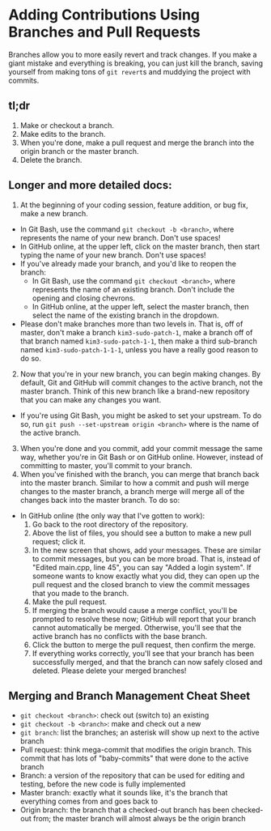 # Adding Contributions Using Branches and Pull Requests

Branches allow you to more easily revert and track changes. If you make a giant mistake and everything is breaking, you can just kill the branch, saving yourself from making tons of `git revert`s and muddying the project with commits.

 
## tl;dr

1. Make or checkout a branch.
2. Make edits to the branch.
3. When you're done, make a pull request and merge the branch into the origin branch or the master branch.
4. Delete the branch.

## Longer and more detailed docs:

1. At the beginning of your coding session, feature addition, or bug fix, make a new branch.
  * In Git Bash, use the command `git checkout -b <branch>`, where <branch> represents the name of your new branch. Don't use spaces!
  * In GitHub online, at the upper left, click on the master branch, then start typing the name of your new branch. Don't use spaces!
  * If you've already made your branch, and you'd like to reopen the branch:
    * In Git Bash, use the command `git checkout <branch>`, where <branch> represents the name of an existing branch. Don't include the opening and closing chevrons.
    * In GitHub online, at the upper left, select the master branch, then select the name of the existing branch in the dropdown.
  * Please don't make branches more than two levels in. That is, off of master, don't make a branch `kim3-sudo-patch-1`, make a branch off of that branch named `kim3-sudo-patch-1-1`, then make a third sub-branch named `kim3-sudo-patch-1-1-1`, unless you have a really good reason to do so.
2. Now that you're in your new branch, you can begin making changes. By default, Git and GitHub will commit changes to the active branch, not the master branch. Think of this new branch like a brand-new repository that you can make any changes you want.
  * If you're using Git Bash, you might be asked to set your upstream. To do so, run `git push --set-upstream origin <branch>` where <branch> is the name of the active branch.
3. When you're done and you commit, add your commit message the same way, whether you're in Git Bash or on GitHub online. However, instead of committing to master, you'll commit to your branch.
4. When you've finished with the branch, you can merge that branch back into the master branch. Similar to how a commit and push will merge changes to the master branch, a branch merge will merge all of the changes back into the master branch. To do so:
  * In GitHub online (the only way that I've gotten to work):
    1. Go back to the root directory of the repository.
    2. Above the list of files, you should see a button to make a new pull request; click it.
    3. In the new screen that shows, add your messages. These are similar to commit messages, but you can be more broad. That is, instead of "Edited main.cpp, line 45", you can say "Added a login system". If someone wants to know exactly what you did, they can open up the pull request and the closed branch to view the commit messages that you made to the branch.
    4. Make the pull request.
    5. If merging the branch would cause a merge conflict, you'll be prompted to resolve these now; GitHub will report that your branch cannot automatically be merged. Otherwise, you'll see that the active branch has no conflicts with the base branch.
    6. Click the button to merge the pull request, then confirm the merge.
    7. If everything works correctly, you'll see that your branch has been successfully merged, and that the branch can now safely closed and deleted. Please delete your merged branches!

## Merging and Branch Management Cheat Sheet

* `git checkout <branch>`: check out (switch to) an existing <branch>
* `git checkout -b <branch>`: make and check out a new <branch>
* `git branch`: list the branches; an asterisk will show up next to the active branch
* Pull request: think mega-commit that modifies the origin branch. This commit that has lots of "baby-commits" that were done to the active branch
* Branch: a version of the repository that can be used for editing and testing, before the new code is fully implemented
* Master branch: exactly what it sounds like, it's the branch that everything comes from and goes back to
* Origin branch: the branch that a checked-out branch has been checked-out from; the master branch will almost always be the origin branch

